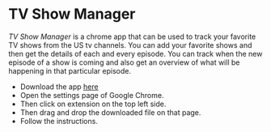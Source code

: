 TV Show Manager
===============

*TV Show Manager* is a chrome app that can be used to track your favorite TV shows from the US tv channels. You can add your favorite shows and then get the details of each and every episode. You can track when the new episode of a show is coming and also get an overview of what will be happening in that particular episode.

* Download the app [here](https://bitbucket.org/brijesh_bittu/tvm/downloads/tvm.crx)
* Open the settings page of Google Chrome.
* Then click on extension on the top left side.
* Then drag and drop the downloaded file on that page.
* Follow the instructions.